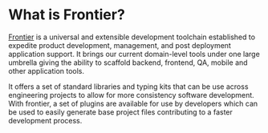 # What is Frontier?

[Frontier](https://github.com/realdecoy/frontier/) is a universal and extensible development toolchain established to expedite product development, management, and post deployment application support. It brings our current domain-level tools under one large umbrella giving the ability to scaffold backend, frontend, QA, mobile and other application tools. 

It offers a set of standard libraries and typing kits that can be use across engineering projects to allow for more consistency software development. With frontier, a set of plugins are available for use by developers which can be used to easily generate base project files contributing to a faster development process.
